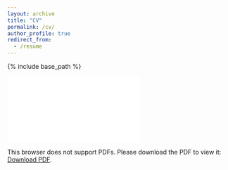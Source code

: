 ```yaml
---
layout: archive
title: "CV"
permalink: /cv/
author_profile: true
redirect_from:
  - /resume
---
```


{% include base_path %}

<object data="../files/CV_Robin-Kottmann_EN.pdf" type="application/pdf" width="700px" height="700px">
    <embed src="files/CV_Robin-Kottmann_EN.pdf">
        <p>This browser does not support PDFs. Please download the PDF to view it: <a href="files/CV_Robin-Kottmann_EN.pdf">Download PDF</a>.</p>
    </embed>
</object>